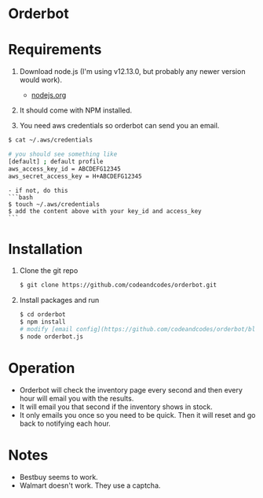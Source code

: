 # Orderbot

# Requirements

1. Download node.js (I'm using v12.13.0, but probably any newer version would work).
    - [nodejs.org](https://nodejs.org/en/download/)

1. It should come with NPM installed.

1. You need aws credentials so orderbot can send you an email. 

```bash
$ cat ~/.aws/credentials

# you should see something like 
[default] ; default profile
aws_access_key_id = ABCDEFG12345
aws_secret_access_key = H+ABCDEFG12345
```

    - if not, do this
    ```bash
    $ touch ~/.aws/credentials
    $ add the content above with your key_id and access_key
    ```

# Installation

1. Clone the git repo

    ```bash
    $ git clone https://github.com/codeandcodes/orderbot.git
    ```

1. Install packages and run
    ```bash
    $ cd orderbot
    $ npm install
    # modify [email config](https://github.com/codeandcodes/orderbot/blob/master/orderbot.js#L8) in orderbot.js
    $ node orderbot.js
    ```

# Operation
- Orderbot will check the inventory page every second and then every hour will email you with the results. 
- It will email you that second if the inventory shows in stock. 
- It only emails you once so you need to be quick. Then it will reset and go back to notifying each hour.

# Notes
- Bestbuy seems to work.
- Walmart doesn't work. They use a captcha.
